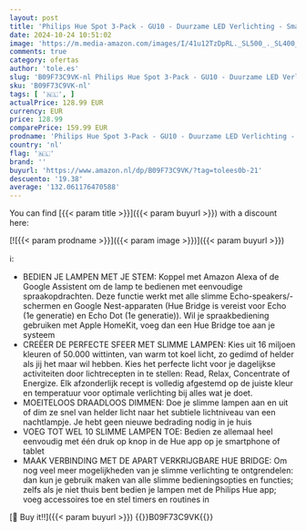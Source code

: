 ```yaml
---
layout: post
title: 'Philips Hue Spot 3-Pack - GU10 - Duurzame LED Verlichting - Smart Lamp - Wit en Gekleurd Licht - Dimbaar - Verbind met Bluetooth of Hue Bridge - Werkt met Alexa en Google Home'
date: 2024-10-24 10:51:02
image: 'https://m.media-amazon.com/images/I/41u12TzDpRL._SL500_._SL400_.jpg'
comments: true
category: ofertas
author: 'tole.es'
slug: 'B09F73C9VK-nl Philips Hue Spot 3-Pack - GU10 - Duurzame LED Verlichting...'
sku: 'B09F73C9VK-nl'
tags: [ '🇳🇱', ]
actualPrice: 128.99 EUR
currency: EUR
price: 128.99
comparePrice: 159.99 EUR
prodname: 'Philips Hue Spot 3-Pack - GU10 - Duurzame LED Verlichting - Smart Lamp - Wit en Gekleurd Licht - Dimbaar - Verbind met Bluetooth of Hue Bridge - Werkt met Alexa en Google Home'
country: 'nl'
flag: '🇳🇱'
brand: ''
buyurl: 'https://www.amazon.nl/dp/B09F73C9VK/?tag=tolees0b-21'
descuento: '19.38'
average: '132.061176470588'
---
```


You can find [{{< param title >}}]({{< param buyurl >}}) with a discount here:

[![{{< param prodname >}}]({{< param image >}})]({{< param buyurl >}})

ℹ️:

- BEDIEN JE LAMPEN MET JE STEM: Koppel met Amazon Alexa of de Google Assistent om de lamp te bedienen met eenvoudige spraakopdrachten. Deze functie werkt met alle slimme Echo-speakers/-schermen en Google Nest-apparaten (Hue Bridge is vereist voor Echo (1e generatie) en Echo Dot (1e generatie)). Wil je spraakbediening gebruiken met Apple HomeKit, voeg dan een Hue Bridge toe aan je systeem
- CREËER DE PERFECTE SFEER MET SLIMME LAMPEN: Kies uit 16 miljoen kleuren of 50.000 wittinten, van warm tot koel licht, zo gedimd of helder als jij het maar wil hebben. Kies het perfecte licht voor je dagelijkse activiteiten door lichtrecepten in te stellen: Read, Relax, Concentrate of Energize. Elk afzonderlijk recept is volledig afgestemd op de juiste kleur en temperatuur voor optimale verlichting bij alles wat je doet​.
- MOEITELOOS DRAADLOOS DIMMEN: Doe je slimme lampen aan en uit of dim ze snel van helder licht naar het subtiele lichtniveau van een nachtlampje. Je hebt geen nieuwe bedrading nodig in je huis
- VOEG TOT WEL 10 SLIMME LAMPEN TOE: Bedien ze allemaal heel eenvoudig met één druk op knop in de Hue app op je smartphone of tablet
- MAAK VERBINDING MET DE APART VERKRIJGBARE HUE BRIDGE: Om nog veel meer mogelijkheden van je slimme verlichting te ontgrendelen: dan kun je gebruik maken van alle slimme bedieningsopties en functies; zelfs als je niet thuis bent bedien je lampen met de Philips Hue app; voeg accessoires toe en stel timers en routines in

[🛒 Buy it!!]({{< param buyurl >}})
{{<world>}}B09F73C9VK{{</world>}}
